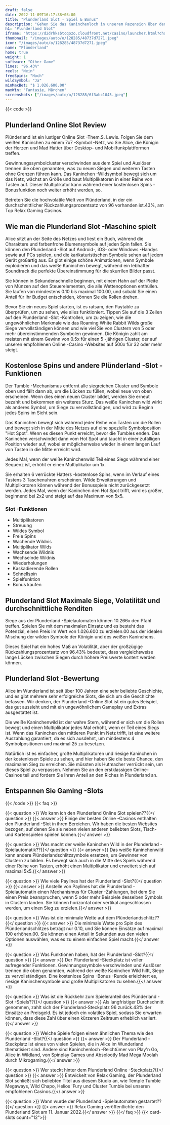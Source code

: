 ```yaml
---
draft: false
date: 2022-11-09T16:17:38+03:00
title: "Plunderland Slot - Spiel & Bonus"
description: "Gehen Sie das Kaninchenloch in unserem Rezension über den Plunderland -Slot hinunter, wo wir uns das Gameplay, die Funktionen und das Spielen mit dem besten Casino -Bonus ansehen."
h1: "Plunderland Slot"
iframe: "https://d2drhksbtcqozo.cloudfront.net/casino/launcher.html?channel=web&gameid=plunderland&moneymode=fun&jurisdiction=MT&partnerid=1&apex=1&fullscreen=false"
thumbnail: "/images/auto/o/128285/48737d7271.jpeg"
icon: "/images/auto/o/128285/48737d7271.jpeg"
name: "Plünderland"
home: true
weight: 1
software: "Other Game"
lines: "96.43%"
reels: "Nein"
freeSpins: "Hoch"
wildSymbol: "Ja"
minMaxBet: "$ 1.026.600.00"
maxWin: "Fantasie, Märchen"
screenshots: ["/images/auto/o/128288/6f3abc1045.jpeg"]
---
```


{{< code >}}<h2>Plunderland Online Slot Review</h2><p>Plünderland ist ein lustiger Online Slot -Them.S. Lewis. Folgen Sie dem weißen Kaninchen zu einem 7x7 -Symbol -Netz, wo Sie Alice, die Königin der Herzen und Mad Hatter über Desktop- und Mobilfunkplattformen treffen.</p><p>Gewinnungssymbolcluster verschwinden aus dem Spiel und Auslöser trennen die oben genannten, was zu neuen Siegen und weiteren Tasten ohne Grenzen führen kann. Das Kaninchen -Wildsymbol bewegt sich um das Netz, wächst an Größe und baut Multiplikatoren in einer Reihe von Tasten auf. Dieser Multiplikator kann während einer kostenlosen Spins -Bonusfunktion noch weiter erhöht werden, so.</p><p>Betreten Sie die hochvolatile Welt von Plünderland, in der ein durchschnittlicher Rückzahlungsprozentsatz von 96 vorhanden ist.43%, am Top Relax Gaming Casinos.</p><h2>Wie man die Plunderland Slot -Maschine spielt</h2><p>Alice sitzt an der Seite des Netzes und liest ein Buch, während die Charaktere und farbenfrohe Blumensymbole auf jeden Spin fallen. Sie können den Plunderland -Slot auf Android-, iOS- oder Windows -Handys sowie auf PCs spielen, und die karikaturistischen Symbole sehen auf jedem Gerät großartig aus. Es gibt einige schöne Animationen, wenn Symbole explodieren und das weiße Kaninchen bewegt, während ein lebhafter Soundtrack die perfekte Übereinstimmung für die skurrilen Bilder passt.</p><p>Sie können in Sekundenschnelle beginnen, mit einem Hahn auf der Pleite von Münzen auf den Steuerelementen, die alle Wettenoptionen enthüllen. Sie laufen von mindestens 0.10 bis maximal 100.00, und sobald Sie einen Anteil für Ihr Budget entscheiden, können Sie die Rollen drehen.</p><p>Bevor Sie ein neues Spiel starten, ist es ratsam, den Paytable zu überprüfen, um zu sehen, wie alles funktioniert. Tippen Sie auf die 3 Zeilen auf den Plunderland -Slot -Kontrollen, um zu zeigen, wie die ungewöhnlichen Merkmale wie das Roaming White Rabbit Wilds große Siege vervollständigen können und wie viel Sie von Clustern von 5 oder mehr übereinstimmenden Symbolen gewinnen. Die Königin zahlt am meisten mit einem Gewinn von 0.5x für einen 5 -jährigen Cluster, der auf unseren empfohlenen Online -Casino -Websites auf 500x für 32 oder mehr steigt.</p><h2>Kostenlose Spins und andere Plünderland -Slot -Funktionen</h2><p>Der Tumble -Mechanismus entfernt alle siegreichen Cluster und Symbole oben und fällt dann ab, um die Lücken zu füllen, wobei neue von oben erscheinen. Wenn dies einen neuen Cluster bildet, werden Sie erneut bezahlt und bekommen ein weiteres Sturz. Das weiße Kaninchen wild wirkt als anderes Symbol, um Siege zu vervollständigen, und wird zu Beginn jedes Spins im Sicht sein.</p><p>Das Kaninchen bewegt sich während jeder Reihe von Tasten um die Rollen und bewegt sich in der Mitte des Netzes auf eine spezielle Symbolposition "Hot Spot". Wenn es diesen Punkt erreicht, bevor die Tumbles enden. Das Kaninchen verschwindet dann vom Hot Spot und taucht in einer zufälligen Position wieder auf, wobei er möglicherweise wieder in einem langen Lauf von Tasten in die Mitte erreicht wird.</p><p>Jedes Mal, wenn der weiße Kaninchenwild Teil eines Siegs während einer Sequenz ist, erhöht er einen Multiplikator um 1x.</p><p>Sie erhalten 6 verrückte Hatters -kostenlose Spins, wenn im Verlauf eines Tastens 3 Taschenuhren erscheinen. Wilde Erweiterungen und Multiplikatoren können während der Bonusspiele nicht zurückgesetzt werden. Jedes Mal, wenn der Kaninchen den Hot Spot trifft, wird es größer, beginnend bei 2x2 und steigt auf das Maximum von 5x5.</p><h3>
Slot -Funktionen</h3><ul>
<li></span>
Multiplikatoren</li>
<li></span>
Streuung</li>
<li></span>
Wildes Symbol</li>
<li></span>
Freie Spins</li>
<li></span>
Wachende Wildnis</li>
<li></span>
Multiplikator Wilds</li>
<li></span>
Wachsende Wildnis</li>
<li></span>
Wechselnde Wildnis</li>
<li></span>
Wiederholungen</li>
<li></span>
Kaskadierende Rollen</li>
<li></span>
Schnellspin</li>
<li></span>
Spielfunktion</li>
<li></span>
Bonus kaufen</li></ul><h2>Plunderland Slot Maximale Siege, Volatilität und durchschnittliche Renditen</h2><p>Siege aus der Plunderland -Spielautomaten können 10.266x den Pfahl treffen. Spielen Sie mit dem maximalen Einsatz und es besteht das Potenzial, einen Preis im Wert von 1.026.600 zu erzielen.00 aus der idealen Mischung der wilden Symbole der Königin und des weißen Kaninchens.</p><p>Dieses Spiel hat ein hohes Maß an Volatilität, aber der großzügige Rückzahlungsprozentsatz von 96.43% bedeutet, dass vergleichsweise lange Lücken zwischen Siegen durch höhere Preiswerte kontert werden können.</p><h2>Plunderland Slot -Bewertung</h2><p>Alice im Wunderland ist seit über 100 Jahren eine sehr beliebte Geschichte, und es gibt mehrere sehr erfolgreiche Slots, die sich um die Geschichte befassen. Wir denken, der Plunderland -Online Slot ist ein gutes Beispiel, das gut aussieht und mit ein ungewöhnlichem Gameplay und Extras ausgestattet ist.</p><p>Die weiße Kaninchenwild ist der wahre Stern, während er sich um die Rollen bewegt und einen Multiplikator jedes Mal erhöht, wenn er Teil eines Siegs ist. Wenn das Kaninchen den mittleren Punkt im Netz trifft, ist eine weitere Auszahlung garantiert, da es sich ausdehnt, um mindestens 4 Symbolpositionen und maximal 25 zu besetzen.</p><p>Natürlich ist es einfacher, große Multiplikatoren und riesige Kaninchen in der kostenlosen Spiele zu sehen, und hier haben Sie die beste Chance, den maximalen Sieg zu erreichen. Sie müssten als Hutmacher verrückt sein, um dieses Spiel zu verpassen. Nehmen Sie an den erstklassigen Online-Casinos teil und fordern Sie Ihren Anteil an den Riches in Plunderland an.</p><h2>Entspannen Sie Gaming -Slots</h2>
{{< /code >}}
{{< faq >}}

{{< question >}} Wo kann ich den Plunderland Online Slot spielen??{{</ question >}}
{{< answer >}} Einige der besten Online -Casinos enthalten den Plunderland -Slot in ihren Bereichen. Wir haben die besten Websites bezogen, auf denen Sie sie neben vielen anderen beliebten Slots, Tisch- und Kartenspielen spielen können.{{</ answer >}}

{{< question >}} Was macht der weiße Kaninchen Wild in der Plunderland -Spielautomatik??{{</ question >}}
{{< answer >}} Das weiße Kaninchenwild kann andere Plünderlandschlitzsymbole ersetzen, um Gewinner von Clustern zu bilden. Es bewegt sich auch in die Mitte des Spiels während einer Reihe von Tasten, erhöht einen Multiplikator und erweitert sich auf maximal 5x5.{{</ answer >}}

{{< question >}} Wie viele Paylines hat der Plunderland -Slot?{{</ question >}}
{{< answer >}} Anstelle von Paylines hat die Plunderland -Spielautomatin einen Mechanismus für Cluster -Zahlungen, bei dem Sie einen Preis beanspruchen, wenn 5 oder mehr Beispiele desselben Symbols in Clustern landen. Sie können horizontal oder vertikal angeschlossen werden, um einen Sieg zu erzielen.{{</ answer >}}

{{< question >}} Was ist die minimale Wette auf dem Plünderlandschlitz??{{</ question >}}
{{< answer >}} Die minimale Wette pro Spin des Plünderlandschlitzes beträgt nur 0.10, und Sie können Einsätze auf maximal 100 erhöhen.00. Sie können einen Anteil in Sekunden aus den vielen Optionen auswählen, was es zu einem einfachen Spiel macht.{{</ answer >}}

{{< question >}} Was Funktionen haben, hat der Plunderland -Slot?{{</ question >}}
{{< answer >}} Der Plunderland -Steckplatz ist voller aufregender Funktionen. Gewinnungssymbole verschwinden und Auslöser trennen die oben genannten, während der weiße Kaninchen Wild hilft, Siege zu vervollständigen. Eine kostenlose Spins -Bonus -Runde erleichtert es, riesige Kaninchensymbole und große Multiplikatoren zu sehen.{{</ answer >}}

{{< question >}} Was ist die Rückkehr zum Spieleranteil des Plünderland -Slot -Spiels??{{</ question >}}
{{< answer >}} Als langfristiger Durchschnitt genommen, zahlt sich der Plunderland-Steckplatz 96 zurück.43% der Einsätze an Preisgeld. Es ist jedoch ein volatiles Spiel, sodass Sie erwarten können, dass diese Zahl über einen kürzeren Zeitraum erheblich variiert.{{</ answer >}}

{{< question >}} Welche Spiele folgen einem ähnlichen Thema wie den Plunderland -Slot?{{</ question >}}
{{< answer >}} Der Plunderland -Steckplatz ist eines von vielen Spielen, die in Alice im Wunderland thematisiert sind. Andere sind Kaninchenloch -Reichtümer von Play'n Go, Alice in Wildland, von Spinplay Games und Absolootly Mad Mega Moolah durch Mikrogaming.{{</ answer >}}

{{< question >}} Wer steckt hinter dem Plunderland Online -Steckplatz?{{</ question >}}
{{< answer >}} Entwickelt von Relax Gaming, der Plunderland Slot schließt sich beliebten Titel aus diesem Studio an, wie Temple Tumble Megaways, Wild Chapo, Helios 'Fury und Cluster Tumble bei unseren empfohlenen Casinos.{{</ answer >}}

{{< question >}} Wann wurde der Plunderland -Spielautomaten gestartet??{{</ question >}}
{{< answer >}} Relax Gaming veröffentlichte den Plunderland Slot am 11. Januar 2022.{{</ answer >}}
{{</ faq >}}
{{< card-slots count="12">}}